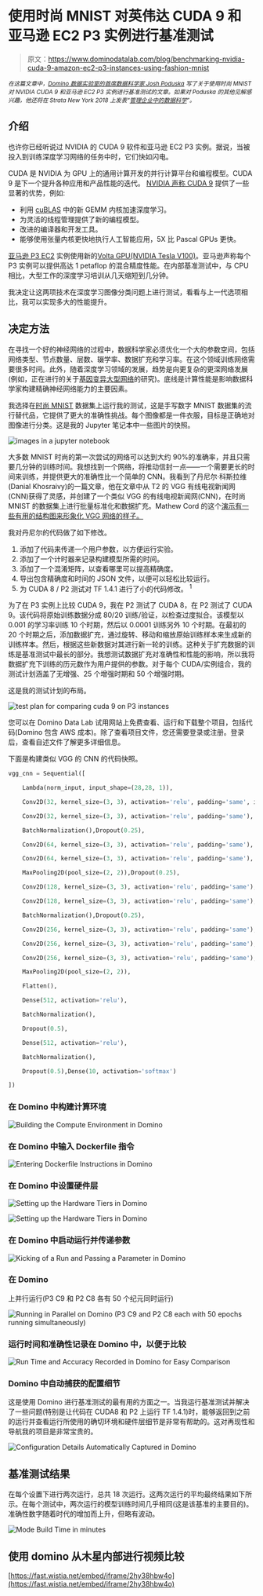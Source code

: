 # 使用时尚 MNIST 对英伟达 CUDA 9 和亚马逊 EC2 P3 实例进行基准测试

> 原文：<https://www.dominodatalab.com/blog/benchmarking-nvidia-cuda-9-amazon-ec2-p3-instances-using-fashion-mnist>

*<small>在这篇文章中，[Domino 数据实验室的首席数据科学家 Josh Poduska](https://www.linkedin.com/in/joshpoduska/) 写了关于使用时尚 MNIST 对 NVIDIA CUDA 9 和亚马逊 EC2 P3 实例进行基准测试的文章。如果对 Poduska 的其他见解感兴趣，他还将在 Strata New York 2018 上发表“[管理企业中的数据科学](https://conferences.oreilly.com/strata/strata-ny/public/schedule/detail/68930)”。</small>*

## 介绍

也许你已经听说过 NVIDIA 的 CUDA 9 软件和亚马逊 EC2 P3 实例。据说，当被投入到训练深度学习网络的任务中时，它们快如闪电。

CUDA 是 NVIDIA 为 GPU 上的通用计算开发的并行计算平台和编程模型。CUDA 9 是下一个提升各种应用和产品性能的迭代。 [NVIDIA 声称 CUDA 9](https://developer.nvidia.com/cuda-toolkit/whatsnew) 提供了一些显著的优势，例如:

*   利用 [cuBLAS](https://developer.nvidia.com/cublas) 中的新 GEMM 内核加速深度学习。
*   为灵活的线程管理提供了新的编程模型。
*   改进的编译器和开发工具。
*   能够使用张量内核更快地执行人工智能应用，5X 比 Pascal GPUs 更快。

[亚马逊 P3 EC2](https://aws.amazon.com/ec2/instance-types/p3/) 实例使用新的[Volta GPU(NVIDIA Tesla V100)](https://www.nvidia.com/en-us/data-center/tesla-v100/)。亚马逊声称每个 P3 实例可以提供高达 1 petaflop 的混合精度性能。在内部基准测试中，与 CPU 相比，大型工作的深度学习培训从几天缩短到几分钟。

我决定让这两项技术在深度学习图像分类问题上进行测试，看看与上一代选项相比，我可以实现多大的性能提升。

## 决定方法

在寻找一个好的神经网络的过程中，数据科学家必须优化一个大的参数空间，包括网络类型、节点数量、层数、辍学率、数据扩充和学习率。在这个领域训练网络需要很多时间。此外，随着深度学习领域的发展，趋势是向更复杂的更深网络发展(例如，正在进行的关于[基因变异大型网络](https://arxiv.org/abs/1712.06563)的研究)。底线是计算性能是影响数据科学家构建精确神经网络能力的主要因素。

我选择在[时尚 MNIST](https://github.com/zalandoresearch/fashion-mnist) 数据集上运行我的测试，这是手写数字 MNIST 数据集的流行替代品，它提供了更大的准确性挑战。每个图像都是一件衣服，目标是正确地对图像进行分类。这是我的 Jupyter 笔记本中一些图片的快照。

![images in a jupyter notebook](img/1dc5bb3d744ec2228dd1d29f2b9cae25.png)

大多数 MNIST 时尚的第一次尝试的网络可以达到大约 90%的准确率，并且只需要几分钟的训练时间。我想找到一个网络，将推动信封一点——一个需要更长的时间来训练，并提供更大的准确性比一个简单的 CNN。我看到了丹尼尔·科斯拉维(Danial Khosraivy)的一篇文章，他在文章中从 T2 的 VGG 有线电视新闻网(CNN)获得了灵感，并创建了一个类似 VGG 的有线电视新闻网(CNN)，在时尚 MNIST 的数据集上进行批量标准化和数据扩充。Mathew Cord 的这个[演示有一些有用的结构图来形象化 VGG 网络的样子。](http://thoth.inrialpes.fr/workshop/thoth2016/slides/cord.pdf)

我对丹尼尔的代码做了如下修改。

1.  添加了代码来传递一个用户参数，以方便运行实验。
2.  添加了一个计时器来记录构建模型所需的时间。
3.  添加了一个混淆矩阵，以查看哪里可以提高精确度。
4.  导出包含精确度和时间的 JSON 文件，以便可以轻松比较运行。
5.  为 CUDA 8 / P2 测试对 TF 1.4.1 进行了小的代码修改。 <sup>1</sup>

为了在 P3 实例上比较 CUDA 9，我在 P2 测试了 CUDA 8，在 P2 测试了 CUDA 9。该代码将原始训练数据分成 80/20 训练/验证，以检查过度拟合。该模型以 0.001 的学习率训练 10 个时期，然后以 0.0001 训练另外 10 个时期。在最初的 20 个时期之后，添加数据扩充，通过旋转、移动和缩放原始训练样本来生成新的训练样本。然后，根据这些新数据对其进行新一轮的训练。这种关于扩充数据的训练是基准测试中最长的部分。我想测试数据扩充对准确性和性能的影响，所以我将数据扩充下训练的历元数作为用户提供的参数。对于每个 CUDA/实例组合，我的测试计划涵盖了无增强、25 个增强时期和 50 个增强时期。

这是我的测试计划的布局。

![test plan for comparing cuda 9 on P3 instances](img/aab1327d8693ffa4c0e37be8e247e5da.png)

您可以在 Domino Data Lab 试用网站上免费查看、运行和下载整个项目，包括代码(Domino 包含 AWS 成本)。除了查看项目文件，您还需要登录或注册。登录后，查看自述文件了解更多详细信息。

下面是构建类似 VGG 的 CNN 的代码快照。

```py
vgg_cnn = Sequential([

    Lambda(norm_input, input_shape=(28,28, 1)),

    Conv2D(32, kernel_size=(3, 3), activation='relu', padding='same', input_shape=input_shape),

    Conv2D(32, kernel_size=(3, 3), activation='relu', padding='same'),

    BatchNormalization(),Dropout(0.25),

    Conv2D(64, kernel_size=(3, 3), activation='relu', padding='same'),

    Conv2D(64, kernel_size=(3, 3), activation='relu', padding='same'),

    MaxPooling2D(pool_size=(2, 2)),Dropout(0.25),

    Conv2D(128, kernel_size=(3, 3), activation='relu', padding='same'),

    Conv2D(128, kernel_size=(3, 3), activation='relu', padding='same'),

    BatchNormalization(),Dropout(0.25),

    Conv2D(256, kernel_size=(3, 3), activation='relu', padding='same'),

    Conv2D(256, kernel_size=(3, 3), activation='relu', padding='same'),

    Conv2D(256, kernel_size=(3, 3), activation='relu', padding='same'),

    MaxPooling2D(pool_size=(2, 2)),

    Flatten(),

    Dense(512, activation='relu'),

    BatchNormalization(),

    Dropout(0.5),

    Dense(512, activation='relu'),

    BatchNormalization(),

    Dropout(0.5),Dense(10, activation='softmax')

])

```

### 在 Domino 中构建计算环境

![Building the Compute Environment in Domino](img/34c197042365d4a8d5e3e560b418774b.png)

### 在 Domino 中输入 Dockerfile 指令

![Entering Dockerfile Instructions in Domino](img/9b97e084a9d799f199281e460d67a4aa.png)

### 在 Domino 中设置硬件层

![Setting up the Hardware Tiers in Domino](img/88bf4ed802f1abfb895c9010529dcbf9.png)

![Setting up the Hardware Tiers in Domino](img/0f934a86d334aab491d83d87fb33a72b.png)

### 在 Domino 中启动运行并传递参数

![Kicking of a Run and Passing a Parameter in Domino](img/be28dea0e5d59d26b646f71994615bcb.png)

### 在 Domino
上并行运行(P3 C9 和 P2 C8 各有 50 个纪元同时运行)

![Running in Parallel on Domino (P3 C9 and P2 C8 each with 50 epochs running simultaneously)](img/c8ba840b0335b93f64788cfa7c5a53dc.png)

### 运行时间和准确性记录在 Domino 中，以便于比较

![Run Time and Accuracy Recorded in Domino for Easy Comparison](img/7b83d5369603457fe717b40d587c4b2b.png)

### Domino 中自动捕获的配置细节

这是使用 Domino 进行基准测试的最有用的方面之一。当我运行基准测试并解决了一些问题(特别是让代码在 CUDA8 和 P2 上运行 TF 1.4.1)时，能够返回到之前的运行并查看运行所使用的确切环境和硬件层细节是非常有帮助的。这对再现性和导航我的项目是非常宝贵的。

![Configuration Details Automatically Captured in Domino](img/58c3047592fbfb84c52d396b2eb5e95f.png)

## 基准测试结果

在每个设置下进行两次运行，总共 18 次运行。这两次运行的平均最终结果如下所示。在每个测试中，两次运行的模型训练时间几乎相同(这是该基准的主要目的)。准确性数字随着时代的增加而上升，但略有波动。

![Mode Build Time in minutes](img/995a99338f8b9adb801ea7dc4821c95e.png)

## 使用 domino 从木星内部进行视频比较

[https://fast.wistia.net/embed/iframe/2hy38hbw4o](https://fast.wistia.net/embed/iframe/2hy38hbw4o)